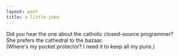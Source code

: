 ```yaml
---
layout: post
title: a little joke 
---
```

Did you hear the one about the catholic closed-source programmer? <br />She prefers the cathedral to the bazaar. <br />(Where's my pocket protector? I need it to keep all my puns.) 
